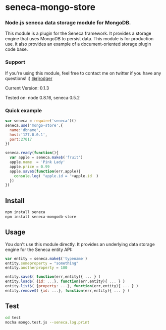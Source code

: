 # seneca-mongo-store

### Node.js seneca data storage module for MongoDB.

This module is a plugin for the Seneca framework. It provides a
storage engine that uses MongoDB to persist data. This module is for production use.
it also provides an example of a document-oriented storage plugin code base.


### Support

If you're using this module, feel free to contact me on twitter if you
have any questions! :) [@rjrodger](http://twitter.com/rjrodger)

Current Version: 0.1.3

Tested on: node 0.8.16, seneca 0.5.2



### Quick example

```JavaScript
var seneca = require('seneca')()
seneca.use('mongo-store',{
  name:'dbname',
  host:'127.0.0.1',
  port:27017
})

seneca.ready(function(){
  var apple = seneca.make$('fruit')
  apple.name  = 'Pink Lady'
  apple.price = 0.99
  apple.save$(function(err,apple){
    console.log( "apple.id = "+apple.id  )
  })
})
```


## Install

```sh
npm install seneca
npm install seneca-mongodb-store
```


## Usage

You don't use this module directly. It provides an underlying data storage engine for the Seneca entity API:

```JavaScript
var entity = seneca.make$('typename')
entity.someproperty = "something"
entity.anotherproperty = 100

entity.save$( function(err,entity){ ... } )
entity.load$( {id: ...}, function(err,entity){ ... } )
entity.list$( {property: ...}, function(err,entity){ ... } )
entity.remove$( {id: ...}, function(err,entity){ ... } )
```


## Test

```bash
cd test
mocha mongo.test.js --seneca.log.print
```




